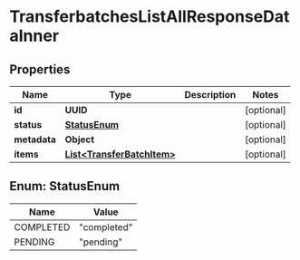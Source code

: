 

# TransferbatchesListAllResponseDataInner


## Properties

| Name | Type | Description | Notes |
|------------ | ------------- | ------------- | -------------|
|**id** | **UUID** |  |  [optional] |
|**status** | [**StatusEnum**](#StatusEnum) |  |  [optional] |
|**metadata** | **Object** |  |  [optional] |
|**items** | [**List&lt;TransferBatchItem&gt;**](TransferBatchItem.md) |  |  [optional] |



## Enum: StatusEnum

| Name | Value |
|---- | -----|
| COMPLETED | &quot;completed&quot; |
| PENDING | &quot;pending&quot; |



